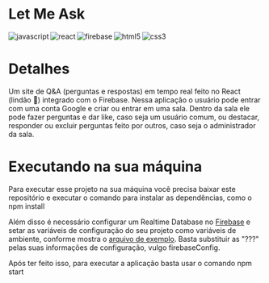 # Let Me Ask
<img align="left" alt="javascript" src="https://img.shields.io/badge/-javascript-F7DF1E?logo=javascript&logoColor=3e3e3e&style=for-the-badge" />
<img align="left" alt="react" src="https://img.shields.io/badge/react%20-%2320232a.svg?&style=for-the-badge&logo=react&logoColor=%2361DAFB" />
<img align="left" alt="firebase" src="https://img.shields.io/badge/firebase-FFCA28?logo=firebase&logoColor=black&style=for-the-badge" />
<img align="left" alt="html5" src="https://img.shields.io/badge/-html5-E34F26?logo=html5&logoColor=white&style=for-the-badge" />
<img align="left" alt="css3" src="https://img.shields.io/badge/-css3-1572B6?logo=css3&logoColor=white&style=for-the-badge" />
<br>

# Detalhes

Um site de Q&A (perguntas e respostas) em tempo real feito no React (lindão 💖) integrado com o Firebase. Nessa aplicação o usuário pode entrar com uma conta Google e criar ou entrar em uma sala. Dentro da sala ele pode fazer perguntas e dar like, caso seja um usuário comum, ou destacar, responder ou excluir perguntas feito por outros, caso seja o administrador da sala.
<br>

# Executando na sua máquina
Para executar esse projeto na sua máquina você precisa baixar este repositório e executar o comando para instalar as dependências, como o
        npm install
  
Além disso é necessário configurar um Realtime Database no [Firebase](https://firebase.google.com/) e setar as variáveis de configuração do seu projeto como variáveis de ambiente, conforme mostra o [arquivo de exemplo](https://github.com/Scalibacon/nlw-letmeask/blob/master/.env.example). Basta substituir as "???" pelas suas informações de configuração, vulgo firebaseConfig.

Após ter feito isso, para executar a aplicação basta usar o comando
        npm start
